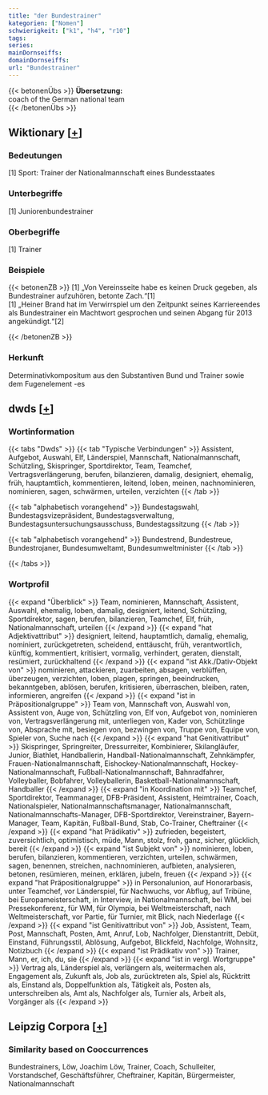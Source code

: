 ```yaml
---
title: "der Bundestrainer"
kategorien: ["Nomen"]
schwierigkeit: ["k1", "h4", "r10"]
tags:
series:
mainDornseiffs:
domainDornseiffs:
url: "Bundestrainer"
---
```


{{< betonenÜbs >}}
**Übersetzung:**  
coach of the German national team  
{{< /betonenÜbs >}}

## Wiktionary [[+](https://de.wiktionary.org/wiki/Bundestrainer)]

### Bedeutungen
[1] Sport: Trainer der Nationalmannschaft eines Bundesstaates  

### Unterbegriffe
[1] Juniorenbundestrainer  

### Oberbegriffe
[1] Trainer  

### Beispiele
{{< betonenZB >}}
[1] „Von Vereinsseite habe es keinen Druck gegeben, als Bundestrainer aufzuhören, betonte Zach.“[1]  
[1] „Heiner Brand hat im Verwirrspiel um den Zeitpunkt seines Karriereendes als Bundestrainer ein Machtwort gesprochen und seinen Abgang für 2013 angekündigt.“[2]  

{{< /betonenZB >}}
### Herkunft
Determinativkompositum aus den Substantiven Bund und Trainer sowie dem Fugenelement -es  



## dwds [[+](https://www.dwds.de/wb/Bundestrainer)]

### Wortinformation
{{< tabs "Dwds" >}}
{{< tab "Typische Verbindungen" >}}
Assistent, Aufgebot, Auswahl, Elf, Länderspiel, Mannschaft, Nationalmannschaft, Schützling, Skispringer, Sportdirektor, Team, Teamchef, Vertragsverlängerung, berufen, bilanzieren, damalig, designiert, ehemalig, früh, hauptamtlich, kommentieren, leitend, loben, meinen, nachnominieren, nominieren, sagen, schwärmen, urteilen, verzichten
{{< /tab >}}

{{< tab "alphabetisch vorangehend" >}}
Bundestagswahl, Bundestagsvizepräsident, Bundestagsverwaltung, Bundestagsuntersuchungsausschuss, Bundestagssitzung
{{< /tab >}}

{{< tab "alphabetisch vorangehend" >}}
Bundestrend, Bundestreue, Bundestrojaner, Bundesumweltamt, Bundesumweltminister
{{< /tab >}}

{{< /tabs >}}

### Wortprofil
{{< expand "Überblick" >}} Team, nominieren, Mannschaft, Assistent, Auswahl, ehemalig, loben, damalig, designiert, leitend, Schützling, Sportdirektor, sagen, berufen, bilanzieren, Teamchef, Elf, früh, Nationalmannschaft, urteilen {{< /expand >}}
{{< expand "hat Adjektivattribut" >}} designiert, leitend, hauptamtlich, damalig, ehemalig, nominiert, zurückgetreten, scheidend, enttäuscht, früh, verantwortlich, künftig, kommentiert, kritisiert, vormalig, verhindert, geraten, dienstalt, resümiert, zurückhaltend {{< /expand >}}
{{< expand "ist Akk./Dativ-Objekt von" >}} nominieren, attackieren, zuarbeiten, absagen, verblüffen, überzeugen, verzichten, loben, plagen, springen, beeindrucken, bekanntgeben, ablösen, berufen, kritisieren, überraschen, bleiben, raten, informieren, angreifen {{< /expand >}}
{{< expand "ist in Präpositionalgruppe" >}} Team von, Mannschaft von, Auswahl von, Assistent von, Auge von, Schützling von, Elf von, Aufgebot von, nominieren von, Vertragsverlängerung mit, unterliegen von, Kader von, Schützlinge von, Absprache mit, besiegen von, bezwingen von, Truppe von, Equipe von, Spieler von, Suche nach {{< /expand >}}
{{< expand "hat Genitivattribut" >}} Skispringer, Springreiter, Dressurreiter, Kombinierer, Skilangläufer, Junior, Biathlet, Handballerin, Handball-Nationalmannschaft, Zehnkämpfer, Frauen-Nationalmannschaft, Eishockey-Nationalmannschaft, Hockey-Nationalmannschaft, Fußball-Nationalmannschaft, Bahnradfahrer, Volleyballer, Bobfahrer, Volleyballerin, Basketball-Nationalmannschaft, Handballer {{< /expand >}}
{{< expand "in Koordination mit" >}} Teamchef, Sportdirektor, Teammanager, DFB-Präsident, Assistent, Heimtrainer, Coach, Nationalspieler, Nationalmannschaftsmanager, Nationalmannschaft, Nationalmannschafts-Manager, DFB-Sportdirektor, Vereinstrainer, Bayern-Manager, Team, Kapitän, Fußball-Bund, Stab, Co-Trainer, Cheftrainer {{< /expand >}}
{{< expand "hat Prädikativ" >}} zufrieden, begeistert, zuversichtlich, optimistisch, müde, Mann, stolz, froh, ganz, sicher, glücklich, bereit {{< /expand >}}
{{< expand "ist Subjekt von" >}} nominieren, loben, berufen, bilanzieren, kommentieren, verzichten, urteilen, schwärmen, sagen, benennen, streichen, nachnominieren, aufbieten, analysieren, betonen, resümieren, meinen, erklären, jubeln, freuen {{< /expand >}}
{{< expand "hat Präpositionalgruppe" >}} in Personalunion, auf Honorarbasis, unter Teamchef, vor Länderspiel, für Nachwuchs, vor Abflug, auf Tribüne, bei Europameisterschaft, in Interview, in Nationalmannschaft, bei WM, bei Pressekonferenz, für WM, für Olympia, bei Weltmeisterschaft, nach Weltmeisterschaft, vor Partie, für Turnier, mit Blick, nach Niederlage {{< /expand >}}
{{< expand "ist Genitivattribut von" >}} Job, Assistent, Team, Post, Mannschaft, Posten, Amt, Anruf, Lob, Nachfolger, Dienstantritt, Debüt, Einstand, Führungsstil, Ablösung, Aufgebot, Blickfeld, Nachfolge, Wohnsitz, Notizbuch {{< /expand >}}
{{< expand "ist Prädikativ von" >}} Trainer, Mann, er, ich, du, sie {{< /expand >}}
{{< expand "ist in vergl. Wortgruppe" >}} Vertrag als, Länderspiel als, verlängern als, weitermachen als, Engagement als, Zukunft als, Job als, zurücktreten als, Spiel als, Rücktritt als, Einstand als, Doppelfunktion als, Tätigkeit als, Posten als, unterschreiben als, Amt als, Nachfolger als, Turnier als, Arbeit als, Vorgänger als {{< /expand >}}

## Leipzig Corpora [[+](https://corpora.uni-leipzig.de/en/res?word=Bundestrainer&corpusId=deu_newscrawl-public_2018)]


### Similarity based on Cooccurrences
Bundestrainers, Löw, Joachim Löw, Trainer, Coach, Schulleiter, Vorstandschef, Geschäftsführer, Cheftrainer, Kapitän, Bürgermeister, Nationalmannschaft


